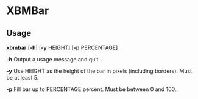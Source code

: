 XBMBar
======

Usage
-----
**xbmbar** [**-h**] [**-y** HEIGHT] [**-p** PERCENTAGE]
       
**-h** Output a usage message and quit.

**-y** Use HEIGHT as the height of the bar in pixels (including borders). Must be at least 5.

**-p** Fill bar up to PERCENTAGE percent. Must be between 0 and 100.
